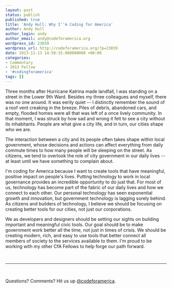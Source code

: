 ```yaml
---
layout: post
status: publish
published: true
title: 'Andy Hull: Why I''m Coding for America'
author: Andy Hull
author_login: andy
author_email: andy@codeforamerica.org
wordpress_id: 23039
wordpress_url: http://codeforamerica.org/?p=23039
date: 2013-11-13 14:50:15.000000000 +00:00
categories:
- Commentary
- 2013 Fellow
- '#codingforamerica'
tags: []
---
```

Three months after Hurricane Katrina made landfall, I was standing on a street in the Lower 9th Ward. Besides my three colleagues and myself, there was no one around. It was eerily quiet -- I distinctly remember the sound of a roof vent creaking in the breeze. Piles of debris, abandoned cars, and empty, flooded homes were all that was left of a once lively community. In that moment, I was struck by how sad and wrong it felt to see a city without its inhabitants. People are what give a city life, and in turn, our cities shape who we are.

The interaction between a city and its people often takes shape within local government, whose decisions and actions can affect everything from daily commute times to how many people will be sleeping on the street. As citizens, we tend to overlook the role of city government in our daily lives -- at least until we have something to complain about.

I'm coding for America because I want to create tools that have meaningful, positive impact on people's lives. Putting technology to work in local governance provides an incredible opportunity to do just that. For most of us, technology has become part of the fabric of our daily lives and how we connect to each other. Our personal technology has seen exponential growth and innovation, but government technology is lagging sorely behind. As citizens and builders of technology, I believe we should be focusing on creating better tools for our cities, not just our corporations.

We as developers and designers should be setting our sights on building important and meaningful civic tools. Our goal should be to make government work better all the time, not just in times of crisis. We should be creating modern, rich, and easy to use tools that better connect all members of society to the services available to them. I'm proud to be working with my other CfA Fellows to help forge our path forward.

&nbsp;

<hr />

&nbsp;

Questions? Comments? Hit us up <a href="http://twitter.com/codeforamerica" target="_blank">@codeforamerica</a>.
